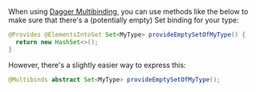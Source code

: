 When using [Dagger Multibinding][dmb], you can use methods like the below to
make sure that there's a (potentially empty) Set binding for your type:

```java
@Provides @ElementsIntoSet Set<MyType> provideEmptySetOfMyType() {
  return new HashSet<>();
}
```

However, there's a slightly easier way to express this:

```java
@Multibinds abstract Set<MyType> provideEmptySetOfMyType();
```

[dmb]: https://dagger.dev/multibindings.html
